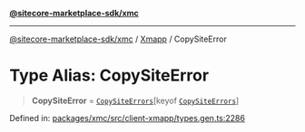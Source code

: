 [**@sitecore-marketplace-sdk/xmc**](../../../../README.md)

***

[@sitecore-marketplace-sdk/xmc](../../../../README.md) / [Xmapp](../README.md) / CopySiteError

# Type Alias: CopySiteError

> **CopySiteError** = [`CopySiteErrors`](CopySiteErrors.md)\[keyof [`CopySiteErrors`](CopySiteErrors.md)\]

Defined in: [packages/xmc/src/client-xmapp/types.gen.ts:2286](https://github.com/Sitecore/marketplace-sdk/blob/893df143248e67d8c66e942a96045542130259a0/packages/xmc/src/client-xmapp/types.gen.ts#L2286)
